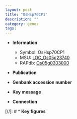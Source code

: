 ```yaml
---
layout: post
title: "OsHsp70CP1"
description: ""
category: genes
tags: 
---
```


* **Information**  
    + Symbol: OsHsp70CP1  
    + MSU: [LOC_Os05g23740](http://rice.uga.edu/cgi-bin/ORF_infopage.cgi?orf=LOC_Os05g23740)  
    + RAPdb: [Os05g0303000](http://rapdb.dna.affrc.go.jp/viewer/gbrowse_details/irgsp1?name=Os05g0303000)  

* **Publication**  

* **Genbank accession number**  

* **Key message**  

* **Connection**  

[//]: # * **Key figures**  


